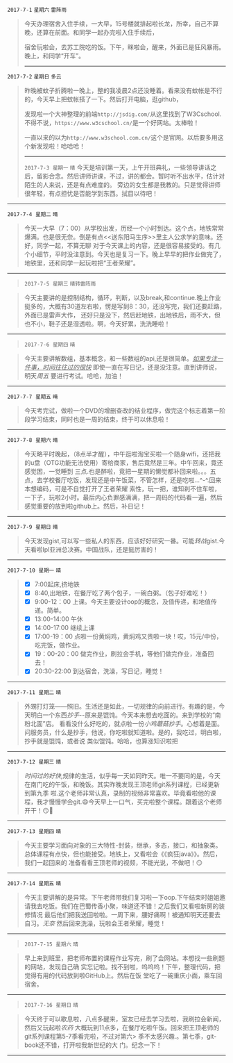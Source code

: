 `2017-7-1`	`星期六`		`雷阵雨`

> 今天办理宿舍入住手续，一大早，15号楼就排起啦长龙，所幸，自己不算晚，还算在前面。和同学一起办完啦入住手续后，
>
> 宿舍玩啦会，去苏工院吃的饭。下午，眯啦会，醒来，外面已是狂风暴雨。晚上，和同学“开车”。
>
> ---

`2017-7-2`	`星期日`		`多云`

> 昨晚被蚊子折腾啦一晚上，整的我凌晨2点还没睡着。看来没有蚊帐是不行的，今天早上把蚊帐搭了一下。然后打开电脑，逛github，
>
> 发现啦一个大神整理的前端`http://jsdig.com/`从这里找到了W3Cschool.不得不说，`https://www.w3cschool.cn/`是一个好网站。太棒啦！
>
> 一直以来的以为`http://www.w3school.com.cn/`这个是官网。以后要多用这个新发现啦！哈哈哈！
>
> ---
> `2017-7-3`  `星期一` `晴`
> 今天是培训第一天，上午开班典礼，一些领导讲话之后，留影合念。然后讲师讲课，不过，讲的都会。暂时听不出水平，估计对陌生的人来说，还是有点难度的。
> 旁边的女生都是我教的。只是觉得讲师很年轻，有点担忧是否能学到东西。拭目以待吧！
---
`2017-7-4`  `星期二` `晴`
>今天一大早（7：00）从学校出发，历经一个小时到达。这个点，地铁常常爆满。也是很无奈。倒是有点<<送东阳马生序>>里主人公求学的意味。还好，同学一起，不算无聊
>对于今天课上的内容，还是很容易接受的。有几个小细节，平时没注意到。今天也是复习一下。晚上早早的把作业做完了，地铁里，还和同学一起玩啦把“王者荣耀”。
---
>`2017-7-5`  `星期三` `晴转雷阵雨`

> 今天主要讲的是控制结构，循环，判断，以及break,和continue.晚上作业挺多的，大概有30道左右啦，愣是写到8：30，还没写完，我们还要赶路，外面已是雷声大作，
> 还好只是没下，然后赶地铁，出地铁后，雨不大，但也不小，鞋子还是湿透啦。啊，今天好累，洗洗睡啦！
---
>`2017-7-6`  `星期四` `晴`

>今天主要讲解数组，基本概念，和一些数组的api,还是很简单。<u>*如果专注一件事，时间往往过的很快*</u> 即使一直在写日记，还是没注意。直到讲师说，明天*周五*
>要进行考试。哈哈，加油！
---
`2017-7-7`  `星期五` `晴`
>今天考完试，做啦一个DVD的增删查改的结业程序，做完这个标志着第一阶段学习结束，同时也是一周的结束，终于可以休息啦！
---
`2017-7-8`  `星期六` `晴`
>今天略平时晚起，（8点半才醒），中午逛啦淘宝买啦一个随身wifi，还把我的u盘（OTG功能无法使用）寄给商家，售后竟然是三年。中午回来，竟还感觉困，一觉睡到
>三点.也是醉啦，竟把一星期的懒觉都补回来啦。。。五点，去学校餐厅吃饭，发现还是中午饭菜，不管怎样，还是吃啦…^-^.回来本想编码，可是不自觉打开了王者荣耀
>索性，玩一把，谁知刹不住车啦，一下子，玩啦2小时。最后内心负罪感满满，把一周码的代码看一遍，然后感觉重要的放到啦github上。然后，补日记！
---
`2017-7-9`  `星期日` `晴`
>今天发现gist,可以写一些私人的东西，应该好好研究一番。可能*转战*gist.今天看啦lpl亚洲总决赛。中国战队，还是挺厉害的！
---
`2017-7-10`  `星期一` `晴`
>- [x] 7:00起床,挤地铁
>- [x] 8:40,出地铁，在餐厅吃了两个包子，一碗白粥。（包子好难吃！）
>- [x] 9:00-12：00 上课。今天主要设计oop的概念，及值传递，和地值传递。简单。
>- [x] 13:00-14:00 午休
>- [x] 14:00-17:00 继续上课
>- [x] 17:00-19：00 点啦一份黄焖鸡，黄焖鸡又贵啦一块！哎，15元/中份，吃完饭，做作业。
>- [x] 19：00-20：00 做完作业，刷拉会手机，等他们做完作业，准备回去！
>- [x] 20:30-22:00 到达宿舍，洗澡，写日记，睡觉！
---
`2017-7-11`  `星期二` `晴`
>外甥打灯笼——照旧。生活还是如此，一切规律的向前进行。有趣的是，今天明白一个东西*抄手*--原来是馄饨。今天本来想去吃面的。来到学校的“南粉北面”店。
>看看没什么好吃的，就点啦一份*小鸡蘑菇抄手*。心想着是面。问服务员，什么是抄手，他说，你吃啦就知道啦。是的，我吃过，明白啦，抄手就是馄饨，或者说
>类似馄饨。哈哈，也算涨知识啦把
---
`2017-7-12`  `星期三` `晴`
> *时间过的好快*,规律的生活，似乎每一天如同昨天。唯一不要同的是，今天在南门吃的午饭，和晚饭。其实昨晚发现王顶老师git系列课程，已经更新到第九季
>  啦.这个老师非常认真，录制的视频非常喜欢。毕竟看啦他的课程，我才慢慢学会git.:smile:今天早上一口气，买完啦整个课程。跟着这个老师开干！:smirk::muscle:
---
`2017-7-13`  `星期四` `晴`
>今天主要学习面向对象的三大特性-封装，继承，多态，接口，和抽象类。总体课程有点快，但也能接受。地铁上，又看啦会《《疯狂java》》。然后，我们一起回来的
>准备看看王顶老师的视频，不能光说，不做吧！:smirk:
---
`2017-7-14`  `星期五` `晴`
> 今天主要讲解的是异常。下午老师带我们复习啦一下oop.下午结束时姐姐邀请我去吃饭。我们在巴蜀传香小聚，味道还不错！之后我们又看啦新房的装修情况
> 最后他们把我送回啦啦。一周下来，腰好痛啊！被通知明天还要去自习。*无奈* 然后回来洗澡，玩啦会王者荣耀，睡觉！
---
> `2017-7-15`  `星期六` `晴`

> 早上来到班里，把老师布置的课程作业写完，刷了会网站。本想找一些刷题的网站，发现自己确
> 实忘记啦。找不到啦，呜呜呜！下午，整理代码，把觉得有用的代码放到啦GitHub上。然后在饭
> 堂吃了一碗重庆小面，乘车回宿舍。
---
> `2017-7-16`  `星期日` `晴`

>  今天终于可以歇息啦，八点多醒来，室友已经去学习去啦，我刷拉会新闻，然后又玩起啦*农药*
>  大概玩到11点多，在餐厅吃啦午饭。回来把王顶老师的git系列课程第5-7季看完啦，不过对第六>  季不太感兴趣.。第七季，git-book还不错，打开啦我新世纪的大
>  门。纪念一下！
 ---

